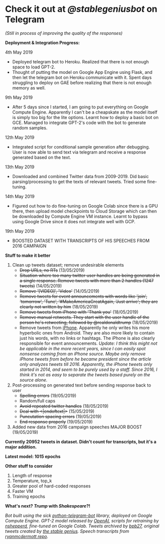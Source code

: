 # Check it out at _@stablegeniusbot_ on Telegram
*(Still in process of improving the quality of the responses)*

**Deployment & Integration Progress:**

4th May 2019
- Deployed telegram bot to Heroku. Realized that there is not enough space to load GPT-2.
- Thought of putting the model on Google App Engine using Flask, and then let the telegram bot on Heroku communicate with it. Spent days struggling to deploy on GAE before realizing that there is not enough memory as well.

9th May 2019
- After 5 days since I started, I am going to put everything on Google Compute Engine. Apparently I can't be a cheapskate as the model itself is simply too big for the lite options. Learnt how to deploy a basic bot on GCE. Managed to integrate GPT-2's code with the bot to generate random samples.

12th May 2019
- Integrated script for conditional sample generation after debugging. User is now able to send text via telegram and receive a response generated based on the text.

13th May 2019
- Downloaded and combined Twitter data from 2009-2019. Did basic parsing/processing to get the texts of relevant tweets. Tried some fine-tuning.

14th May 2019
- Figured out how to do fine-tuning on Google Colab since there is a GPU there, then upload model checkpoints to Cloud Storage which can then be downloaded by Compute Engine VM instance. Learnt to bypass using Google Drive since it does not integrate well with GCP.

19th May 2019
- BOOSTED DATASET WITH TRANSCRIPTS OF HIS SPEECHES FROM 2016 CAMPAIGN

**Stuff to make it better**
1) Clean up tweets dataset; remove undesirable elements
   - ~~Drop URLs, no RTs~~ (13/05/2019)
   - ~~Situation where too many twitter user handles are being generated in a single response. Remove tweets with more than 2 handles (1247 tweets)~~ (14/05/2019)
   - ~~Remove '[VIDEO]', 'Video'~~ (14/05/2019)
   - ~~Remove tweets for event announcements with words like 'join', 'tomorrow', 'Tune', '#MakeAmericaGreatAgain, 'Just arrive'; they are clearly not written by him~~ (18/05/2019)
   - ~~Remove tweets from iPhone with 'Thank you'~~ (18/05/2019)
   - ~~Remove manual retweets. They start with the user handle of the person he's retweeting, followed by @realdonaldtrump~~ (18/05/2019)
   - Remove tweets from [iPhone](http://varianceexplained.org/r/trump-tweets/). Apparently he only writes his more hyperbolic ones from Android. They are also more likely to contain just his words, with no links or hashtags. The iPhone is also clearly responsible for event announcements. 
   *Update: I think this might not be applicable in the more recent years, since I can easily spot nonsense coming from an iPhone source. Maybe only remove iPhone tweets from before he became president since the article only analyzes tweets till 2016. Apparently, the iPhone tweets only started in 2014, and seem to be purely used by a staff. Since 2016, I think it's not as easy to separate the tweets based purely on the source alone.*
2) Post-processing on generated text before sending response back to user
   - ~~Spelling errors~~ (19/05/2019)
   - Random/full caps
   - ~~Avoid repeated twitter handles~~ (18/05/2019)
   - ~~Deal with <|endoftext|>~~ (15/05/2019)
   - ~~Puncutation spacing errors~~ (19/05/2019)
   - ~~End response properly~~ (19/05/2019)
3) Added new data from 2016 campaign speeches MAJOR BOOST (19/05/2019)

**Currently 20952 tweets in dataset. Didn't count for transcripts, but it's a major addition.**

**Latest model: 1015 epochs**

**Other stuff to consider**
1) Length of response
2) Temperature, top_k
3) Greater pool of hard-coded responses
4) Faster VM
5) Training epochs

**What's next? _Trump_ with _Shakespeare_?!**

*Bot built using the sick [python-telegram-bot](https://github.com/python-telegram-bot/python-telegram-bot) library, deployed on Google Compute Engine. GPT-2 model released by [OpenAI](https://github.com/openai/gpt-2), scripts for retraining by [nshepperd](https://github.com/nshepperd/gpt-2), fine-tuned on Google Colab. Tweets archived by [bpb27](https://github.com/bpb27/trump_tweet_data_archive), original tweets created by [the stable genius](https://twitter.com/realDonaldTrump?ref_src=twsrc%5Egoogle%7Ctwcamp%5Eserp%7Ctwgr%5Eauthor). Speech transcripts from [ryanmcdermott repo](https://github.com/ryanmcdermott/trump-speeches).*